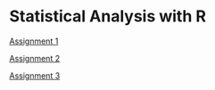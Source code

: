 # Statistical Analysis with R

[Assignment 1](Assignment1.html)

[Assignment 2](Assignment_2.html)

[Assignment 3](Assignment3.html)
